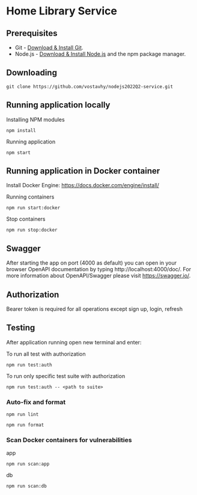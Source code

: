 # Home Library Service

## Prerequisites

- Git - [Download & Install Git](https://git-scm.com/downloads).
- Node.js - [Download & Install Node.js](https://nodejs.org/en/download/) and the npm package manager.

## Downloading

```
git clone https://github.com/vostavhy/nodejs2022Q2-service.git
```

## Running application locally

Installing NPM modules

```
npm install
```

Running application

```
npm start
```

## Running application in Docker container

Install Docker Engine: https://docs.docker.com/engine/install/

Running containers

```
npm run start:docker
```

Stop containers

```
npm run stop:docker
```

## Swagger

After starting the app on port (4000 as default) you can open
in your browser OpenAPI documentation by typing http://localhost:4000/doc/.
For more information about OpenAPI/Swagger please visit https://swagger.io/.

## Authorization

Bearer token is required for all operations except sign up, login, refresh

## Testing

After application running open new terminal and enter:

To run all test with authorization

```
npm run test:auth
```

To run only specific test suite with authorization

```
npm run test:auth -- <path to suite>
```

### Auto-fix and format

```
npm run lint
```

```
npm run format
```

### Scan Docker containers for vulnerabilities

app

```
npm run scan:app
```

db

```
npm run scan:db
```
